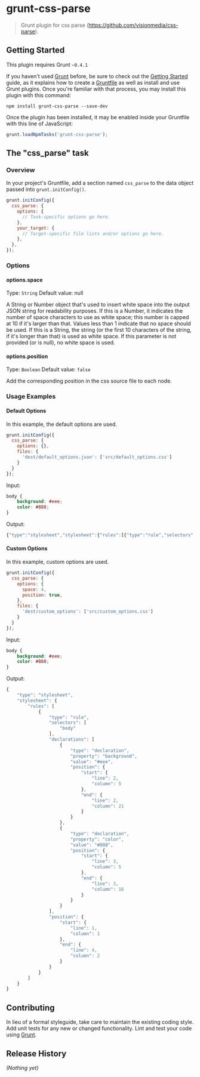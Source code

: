 # grunt-css-parse

> Grunt plugin for css parse (https://github.com/visionmedia/css-parse).

## Getting Started
This plugin requires Grunt `~0.4.1`

If you haven't used [Grunt](http://gruntjs.com/) before, be sure to check out the [Getting Started](http://gruntjs.com/getting-started) guide, as it explains how to create a [Gruntfile](http://gruntjs.com/sample-gruntfile) as well as install and use Grunt plugins. Once you're familiar with that process, you may install this plugin with this command:

```shell
npm install grunt-css-parse --save-dev
```

Once the plugin has been installed, it may be enabled inside your Gruntfile with this line of JavaScript:

```js
grunt.loadNpmTasks('grunt-css-parse');
```

## The "css_parse" task

### Overview
In your project's Gruntfile, add a section named `css_parse` to the data object passed into `grunt.initConfig()`.

```js
grunt.initConfig({
  css_parse: {
    options: {
      // Task-specific options go here.
    },
    your_target: {
      // Target-specific file lists and/or options go here.
    },
  },
});
```

### Options

#### options.space
Type: `String`
Default value: null

A String or Number object that's used to insert white space into the output JSON string for readability purposes. If this is a Number, it indicates the number of space characters to use as white space; this number is capped at 10 if it's larger than that. Values less than 1 indicate that no space should be used. If this is a String, the string (or the first 10 characters of the string, if it's longer than that) is used as white space. If this parameter is not provided (or is null), no white space is used.

#### options.position
Type: `Boolean`
Default value: `false`

Add the corresponding position in the css source file to each node.

### Usage Examples

#### Default Options
In this example, the default options are used.

```js
grunt.initConfig({
  css_parse: {
    options: {},
    files: {
      'dest/default_options.json': ['src/default_options.css']
    }
  }
});
```

Input:
```css
body {
    background: #eee;
    color: #888;
}
```

Output:
```js
{"type":"stylesheet","stylesheet":{"rules":[{"type":"rule","selectors":["body"],"declarations":[{"type":"declaration","property":"background","value":"#eee"},{"type":"declaration","property":"color","value":"#888"}]}]}}
```

#### Custom Options
In this example, custom options are used.

```js
grunt.initConfig({
  css_parse: {
    options: {
      space: 4,
      position: true,
    },
    files: {
      'dest/custom_options': ['src/custom_options.css']
    }
  }
});
```

Input:
```css
body {
    background: #eee;
    color: #888;
}
```

Output:
```js
{
    "type": "stylesheet",
    "stylesheet": {
        "rules": [
            {
                "type": "rule",
                "selectors": [
                    "body"
                ],
                "declarations": [
                    {
                        "type": "declaration",
                        "property": "background",
                        "value": "#eee",
                        "position": {
                            "start": {
                                "line": 2,
                                "column": 5
                            },
                            "end": {
                                "line": 2,
                                "column": 21
                            }
                        }
                    },
                    {
                        "type": "declaration",
                        "property": "color",
                        "value": "#888",
                        "position": {
                            "start": {
                                "line": 3,
                                "column": 5
                            },
                            "end": {
                                "line": 3,
                                "column": 16
                            }
                        }
                    }
                ],
                "position": {
                    "start": {
                        "line": 1,
                        "column": 1
                    },
                    "end": {
                        "line": 4,
                        "column": 2
                    }
                }
            }
        ]
    }
}
```


## Contributing
In lieu of a formal styleguide, take care to maintain the existing coding style. Add unit tests for any new or changed functionality. Lint and test your code using [Grunt](http://gruntjs.com/).

## Release History
_(Nothing yet)_

